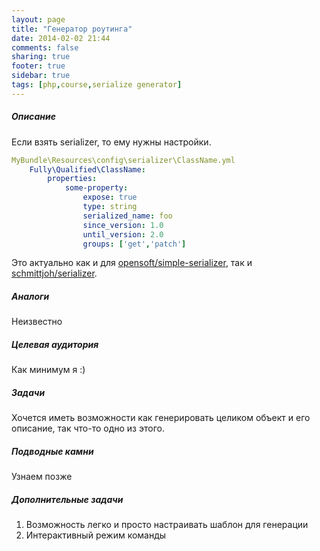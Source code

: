 ```yaml
---
layout: page
title: "Генератор роутинга"
date: 2014-02-02 21:44
comments: false
sharing: true
footer: true
sidebar: true
tags: [php,course,serialize generator]
---
```

##### Описание

Если взять serializer, то ему нужны настройки.

```yaml
MyBundle\Resources\config\serializer\ClassName.yml
    Fully\Qualified\ClassName:
        properties:
            some-property:
                expose: true
                type: string
                serialized_name: foo
                since_version: 1.0
                until_version: 2.0
                groups: ['get','patch']
```

Это актуально как и для [opensoft/simple-serializer](https://github.com/opensoft/simple-serializer),
так и [schmittjoh/serializer](https://github.com/schmittjoh/serializer).

##### Аналоги
Неизвестно

##### Целевая аудитория
Как минимум я :)

##### Задачи
Хочется иметь возможности как генерировать целиком объект и его описание, так что-то одно из этого.

##### Подводные камни
Узнаем позже

##### Дополнительные задачи

 1. Возможность легко и просто настраивать шаблон для генерации
 2. Интерактивный режим команды
